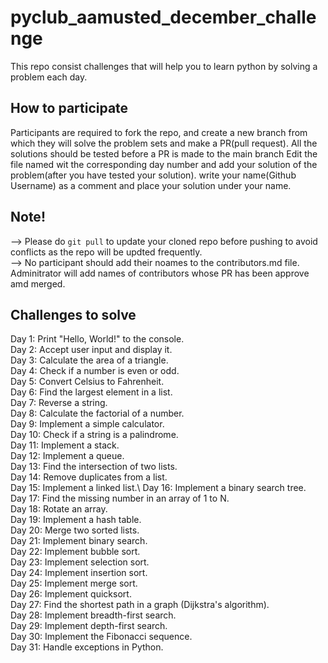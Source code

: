 # pyclub_aamusted_december_challenge
This repo consist challenges that will help you to learn python by solving a problem each day.

## How to participate
Participants are required to fork the repo, and create a new branch from which they will solve the problem sets and make a PR(pull request). 
All the solutions should be tested before a PR is made to the main branch
Edit the file named wit the corresponding day number and add your solution of the problem(after you have tested your solution).
write your name(Github Username) as a comment and place your solution under your name.


## Note!
--> Please do ```git pull``` to update your cloned repo before pushing to avoid conflicts as the repo will be updted frequently. \
--> No participant should add their noames to the contributors.md file. Adminitrator will add names of contributors whose PR has been approve amd merged.

## Challenges to solve

Day 1: Print "Hello, World!" to the console.\
Day 2: Accept user input and display it.\
Day 3: Calculate the area of a triangle.\
Day 4: Check if a number is even or odd.\
Day 5: Convert Celsius to Fahrenheit.\
Day 6: Find the largest element in a list.\
Day 7: Reverse a string.\
Day 8: Calculate the factorial of a number.\
Day 9: Implement a simple calculator.\
Day 10: Check if a string is a palindrome.\
Day 11: Implement a stack.\
Day 12: Implement a queue.\
Day 13: Find the intersection of two lists.\
Day 14: Remove duplicates from a list.\
Day 15: Implement a linked list.\ 
Day 16: Implement a binary search tree.\
Day 17: Find the missing number in an array of 1 to N.\
Day 18: Rotate an array.\
Day 19: Implement a hash table.\
Day 20: Merge two sorted lists.\
Day 21: Implement binary search.\
Day 22: Implement bubble sort.\
Day 23: Implement selection sort.\
Day 24: Implement insertion sort.\
Day 25: Implement merge sort.\
Day 26: Implement quicksort.\
Day 27: Find the shortest path in a graph (Dijkstra's algorithm).\
Day 28: Implement breadth-first search.\
Day 29: Implement depth-first search.\
Day 30: Implement the Fibonacci sequence.\
Day 31: Handle exceptions in Python.
